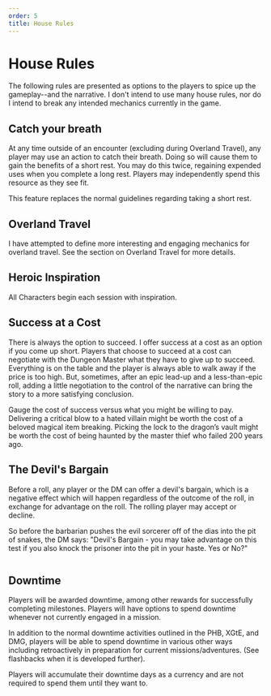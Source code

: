 ```yaml
---
order: 5
title: House Rules
---
```


# House Rules
The following rules are presented as options to the players to spice up the gameplay--and the narrative. I don't intend to use many house rules, nor do I intend to break any intended mechanics currently in the game.

## Catch your breath

At any time outside of an encounter (excluding during Overland Travel), any player may use an action to catch their breath. Doing so will cause them to gain the benefits of a short rest. You may do this twice, regaining expended uses when you complete a long rest. Players may independently spend this resource as they see fit.

This feature replaces the normal guidelines regarding taking a short rest.

## Overland Travel

I have attempted to define more interesting and engaging mechanics for overland travel. See the section on Overland Travel for more details.

## Heroic Inspiration

All Characters begin each session with inspiration.

## Success at a Cost

There is always the option to succeed. I offer success at a cost as an option if you come up short. Players that choose to succeed at a cost can negotiate with the Dungeon Master what they have to give up to succeed. Everything is on the table and the player is always able to walk away if the price is too high. But, sometimes, after an epic lead-up and a less-than-epic roll, adding a little negotiation to the control of the narrative can bring the story to a more satisfying conclusion.

Gauge the cost of success versus what you might be willing to pay. Delivering a critical blow to a hated villain might be worth the cost of a beloved magical item breaking. Picking the lock to the dragon’s vault might be worth the cost of being haunted by the master thief who failed 200 years ago.

## The Devil's Bargain
Before a roll, any player or the DM can offer a devil's bargain, which is a negative effect which will happen regardless of the outcome of the roll, in exchange for advantage on the roll. The rolling player may accept or decline.

So before the barbarian pushes the evil sorcerer off of the dias into the pit of snakes, the DM says: "Devil's Bargain - you may take advantage on this test if you also knock the prisoner into the pit in your haste. Yes or No?"

```
```

## Downtime
Players will be awarded downtime, among other rewards for successfully completing milestones. Players will have options to spend downtime whenever not currently engaged in a mission.

In addition to the normal downtime activities outlined in the PHB, XGtE, and DMG, players will be able to spend downtime in various other ways including retroactively in preparation for current missions/adventures. (See flashbacks when it is developed further).

Players will accumulate their downtime days as a currency and are not required to spend them until they want to.

